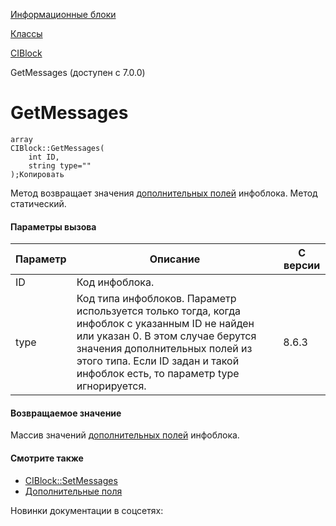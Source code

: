 [Информационные блоки](/api_help/iblock/index.php)

[Классы](/api_help/iblock/classes/index.php)

[CIBlock](/api_help/iblock/classes/ciblock/index.php)

GetMessages (доступен с 7.0.0)

GetMessages
===========

```
array
CIBlock::GetMessages(
	int ID,
	string type=""
);Копировать
```

Метод возвращает значения [дополнительных полей](/api_help/iblock/fields.php#fiblocklang) инфоблока. Метод статический.

#### Параметры вызова

| Параметр | Описание | С версии |
| --- | --- | --- |
| ID | Код инфоблока. |  |
| type | Код типа инфоблоков.    Параметр используется только тогда, когда инфоблок с указанным ID не найден или указан 0. В этом случае берутся значения дополнительных полей из этого типа.   Если ID задан и такой инфоблок есть, то параметр type игнорируется. | 8.6.3 |

#### Возвращаемое значение

Массив значений [дополнительных полей](/api_help/iblock/fields.php#fiblocklang) инфоблока.

#### Смотрите также

* [CIBlock::SetMessages](/api_help/iblock/classes/ciblock/SetMessages.php)
* [Дополнительные поля](/api_help/iblock/fields.php#fiblocklang)

Новинки документации в соцсетях: